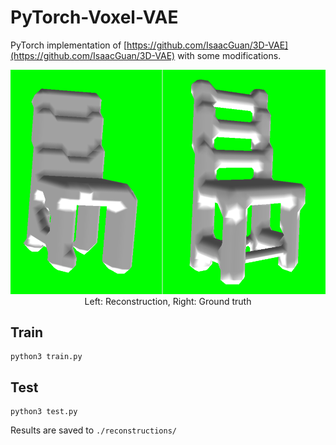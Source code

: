 # PyTorch-Voxel-VAE

PyTorch implementation of [https://github.com/IsaacGuan/3D-VAE](https://github.com/IsaacGuan/3D-VAE) with some modifications.

<p style="text-align: center;">
<img src="./screen.png"/>
Left: Reconstruction, Right: Ground truth
</p>

## Train
```
python3 train.py
```

## Test
```
python3 test.py
```

Results are saved to `./reconstructions/`